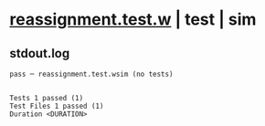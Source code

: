 # [reassignment.test.w](../../../../../examples/tests/valid/reassignment.test.w) | test | sim

## stdout.log
```log
pass ─ reassignment.test.wsim (no tests)
 
 
Tests 1 passed (1)
Test Files 1 passed (1)
Duration <DURATION>
```

